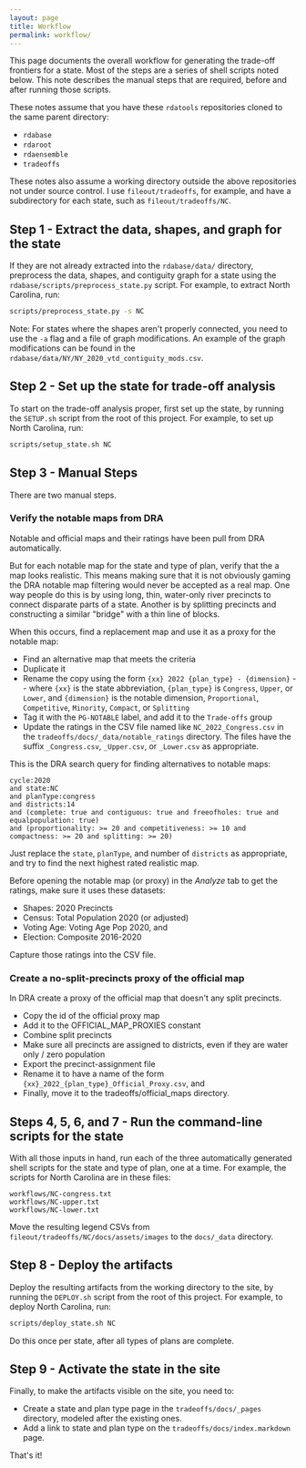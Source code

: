 ```yaml
---
layout: page
title: Workflow
permalink: workflow/
---
```


This page documents the overall workflow for generating the trade-off frontiers for a state.
Most of the steps are a series of shell scripts noted below.
This note describes the manual steps that are required, before and after running those scripts.

These notes assume that you have these `rdatools` repositories cloned to the same parent directory:

* `rdabase`
* `rdaroot`
* `rdaensemble`
* `tradeoffs`

These notes also assume a working directory outside the above repositories not under source control.
I use `fileout/tradeoffs`, for example, and have a subdirectory for each state, such as `fileout/tradeoffs/NC`.

## Step 1 - Extract the data, shapes, and graph for the state

If they are not already extracted into the `rdabase/data/` directory,
preprocess the data, shapes, and contiguity graph for a state using the `rdabase/scripts/preprocess_state.py` script.
For example, to extract North Carolina, run:

```bash
scripts/preprocess_state.py -s NC
```

Note: For states where the shapes aren't properly connected, 
you need to use the `-a` flag and a file of graph modifications.
An example of the graph modifications can be found in the `rdabase/data/NY/NY_2020_vtd_contiguity_mods.csv`.

## Step 2 - Set up the state for trade-off analysis

To start on the trade-off analysis proper, first set up the state,
by running the `SETUP.sh` script from the root of this project.
For example, to set up North Carolina, run:

```bash
scripts/setup_state.sh NC
```

## Step 3 - Manual Steps

There are two manual steps.

### Verify the notable maps from DRA

Notable and official maps and their ratings have been pull from DRA automatically.

But for each notable map for the state and type of plan, verify that the a map looks realistic.
This means making sure that it is not obviously gaming the DRA notable map filtering
would never be accepted as a real map.
One way people do this is by using long, thin, water-only river precincts to connect disparate parts of a state.
Another is by splitting precincts and constructing a similar "bridge" with a thin line of blocks.

When this occurs, find a replacement map and use it as a proxy for the notable map:

*   Find an alternative map that meets the criteria
*   Duplicate it 
*   Rename the copy using the form `{xx} 2022 {plan_type} - {dimension}` -- 
    where `{xx}` is the state abbreviation, `{plan_type}` is `Congress`, `Upper`, or `Lower`, 
    and `{dimension}` is the notable dimension, `Proportional`, `Competitive`, `Minority`, `Compact`, or `Splitting`
*   Tag it with the `PG-NOTABLE` label, and add it to the `Trade-offs` group
*   Update the ratings in the CSV file named like `NC_2022_Congress.csv`
    in the `tradeoffs/docs/_data/notable_ratings` directory.
    The files have the suffix `_Congress.csv`, `_Upper.csv`, or `_Lower.csv` as appropriate.

This is the DRA search query for finding alternatives to notable maps:

```
cycle:2020
and state:NC
and planType:congress
and districts:14
and (complete: true and contiguous: true and freeofholes: true and equalpopulation: true)
and (proportionality: >= 20 and competitiveness: >= 10 and compactness: >= 20 and splitting: >= 20)
```

Just replace the `state`, `planType`, and number of `districts` as appropriate, and
try to find the next highest rated realistic map.

Before opening the notable map (or proxy) in the *Analyze* tab to get the ratings, 
make sure it uses these datasets:

* Shapes: 2020 Precincts
* Census: Total Population 2020 (or adjusted)
* Voting Age: Voting Age Pop 2020, and
* Election: Composite 2016-2020

Capture those ratings into the CSV file.

### Create a no-split-precincts proxy of the official map

In DRA create a proxy of the official map that doesn't any split precincts.

*   Copy the id of the official proxy map
*   Add it to the OFFICIAL_MAP_PROXIES constant
*   Combine split precincts
*   Make sure all precincts are assigned to districts, even if they are water only / zero population
*   Export the precinct-assignment file
*   Rename it to have a name of the form `{xx}_2022_{plan_type}_Official_Proxy.csv`, and
*   Finally, move it to the tradeoffs/official_maps directory.

## Steps 4, 5, 6, and 7 - Run the command-line scripts for the state

With all those inputs in hand, run each of the three automatically generated shell scripts 
for the state and type of plan, one at a time.
For example, the scripts for North Carolina are in these files:

```
workflows/NC-congress.txt
workflows/NC-upper.txt
workflows/NC-lower.txt
```

Move the resulting legend CSVs from `fileout/tradeoffs/NC/docs/assets/images` to the `docs/_data` directory.

## Step 8 - Deploy the artifacts

Deploy the resulting artifacts from the working directory to the site,
by running the `DEPLOY.sh` script from the root of this project.
For example, to deploy North Carolina, run:

```bash
scripts/deploy_state.sh NC
```

Do this once per state, after all types of plans are complete.

## Step 9 - Activate the state in the site

Finally, to make the artifacts visible on the site, you need to:

* Create a state and plan type page in the `tradeoffs/docs/_pages` directory, modeled after the existing ones.
* Add a link to state and plan type on the `tradeoffs/docs/index.markdown` page.

That's it!
